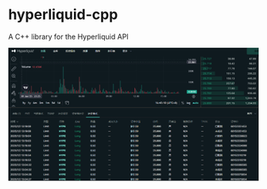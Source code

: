 # hyperliquid-cpp
A C++ library for the Hyperliquid API

![image](https://github.com/miniwang617/hyperliquid-cpp/blob/main/hype.png)
